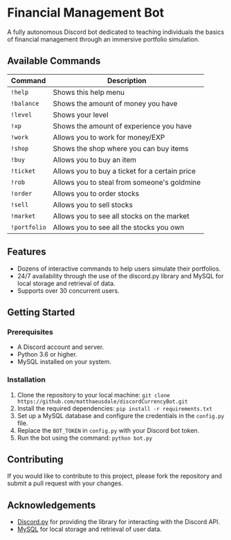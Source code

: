 # Financial Management Bot
A fully autonomous Discord bot dedicated to teaching individuals the basics of financial management through an immersive portfolio simulation.

## Available Commands

| Command | Description |
| --- | --- |
| `!help` | Shows this help menu |
| `!balance` | Shows the amount of money you have |
| `!level` | Shows your level |
| `!xp` | Shows the amount of experience you have |
| `!work` | Allows you to work for money/EXP |
| `!shop` | Shows the shop where you can buy items |
| `!buy` | Allows you to buy an item |
| `!ticket` | Allows you to buy a ticket for a certain price |
| `!rob` | Allows you to steal from someone's goldmine |
| `!order` | Allows you to order stocks |
| `!sell` | Allows you to sell stocks |
| `!market` | Allows you to see all stocks on the market |
| `!portfolio` | Allows you to see all the stocks you own |

## Features
- Dozens of interactive commands to help users simulate their portfolios.
- 24/7 availability through the use of the discord.py library and MySQL for local storage and retrieval of data.
- Supports over 30 concurrent users.

## Getting Started

### Prerequisites
- A Discord account and server.
- Python 3.6 or higher.
- MySQL installed on your system.

### Installation
1. Clone the repository to your local machine: `git clone https://github.com/matthaeusdale/discordCurrencyBot.git`
2. Install the required dependencies: `pip install -r requirements.txt`
3. Set up a MySQL database and configure the credentials in the `config.py` file.
4. Replace the `BOT_TOKEN` in `config.py` with your Discord bot token.
5. Run the bot using the command: `python bot.py`

## Contributing
If you would like to contribute to this project, please fork the repository and submit a pull request with your changes.

## Acknowledgements
- [Discord.py](https://github.com/Rapptz/discord.py) for providing the library for interacting with the Discord API.
- [MySQL](https://www.mysql.com/) for local storage and retrieval of user data.
